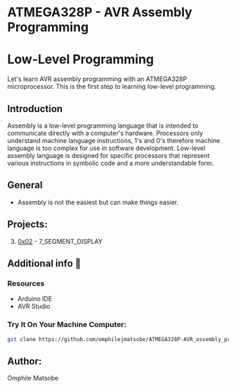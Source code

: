 # ATMEGA328P - AVR Assembly Programming

# Low-Level Programming 

Let's learn AVR assembly programming with an ATMEGA328P microprocessor. This is the first step to learning low-level programming.

## Introduction

Assembly is a low-level programming language that is intended to communicate directly with a computer's hardware.
Processors only understand machine language instructions, 1's and 0's therefore machine language
is too complex for use in software development.
Low-level assembly language is designed for specific processors that represent various 
instructions in symbolic code and a more understandable form.


## General
* Assembly is not the easiest but can make things easier.

## Projects:
3. [0x02](https://github.com/omphilejmatsobe/ATMEGA328P-AVR_assembly_programming/tree/main/0x02-7_SEGMENT_DISPLAY) - 7_SEGMENT_DISPLAY


## Additional info :construction:
### Resources

- Arduino IDE
- AVR Studio


### Try It On Your Machine Computer:	
```bash
git clone https://github.com/omphilejmatsobe/ATMEGA328P-AVR_assembly_programming.git
```

## Author:
Omphile Matsobe
